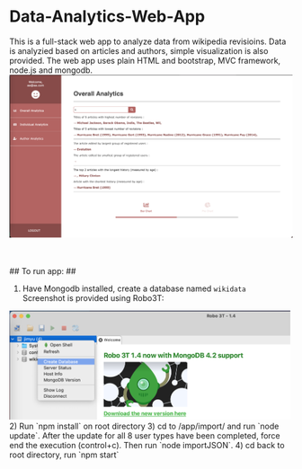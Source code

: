 # Data-Analytics-Web-App
This is a full-stack web app to analyze data from wikipedia revisioins. Data is analyzied based on articles and authors, simple visualization is also provided.
The web app uses plain HTML and bootstrap, MVC framework, node.js and mongodb.
<img src="./public/images/screenshot_landing_page.png" width="900" alt="landing page">

<br>
<br>
## To run app: ##  

1) Have Mongodb installed, create a database named `wikidata`   
Screenshot is provided using Robo3T:  
<img src="./public/images/screenshot_create_database.png" width="500" alt="create database">
2) Run `npm install` on root directory  
3) cd to /app/import/ and run `node update`. After the update for all 8 user types have been completed, force end the execution (control+c). Then run `node importJSON`.  
4) cd back to root directory, run `npm start`  



